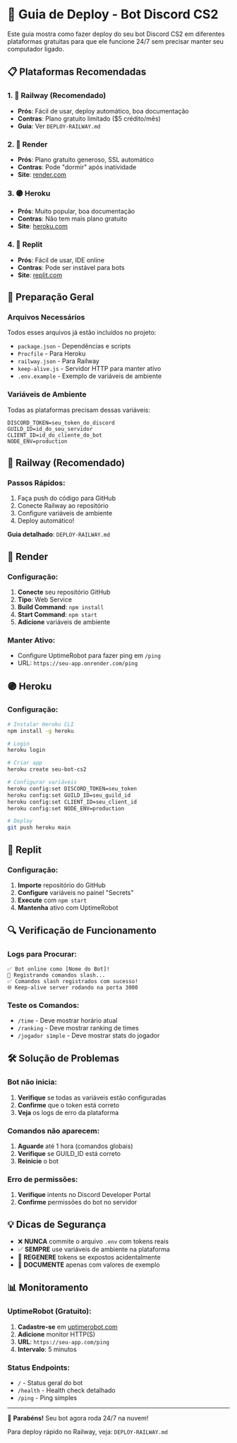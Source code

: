 # 🚀 Guia de Deploy - Bot Discord CS2

Este guia mostra como fazer deploy do seu bot Discord CS2 em diferentes plataformas gratuitas para que ele funcione 24/7 sem precisar manter seu computador ligado.

## 📋 Plataformas Recomendadas

### 1. 🚂 Railway (Recomendado)
- **Prós**: Fácil de usar, deploy automático, boa documentação
- **Contras**: Plano gratuito limitado ($5 crédito/mês)
- **Guia**: Ver `DEPLOY-RAILWAY.md`

### 2. 🎨 Render
- **Prós**: Plano gratuito generoso, SSL automático
- **Contras**: Pode "dormir" após inatividade
- **Site**: [render.com](https://render.com)

### 3. 🟣 Heroku
- **Prós**: Muito popular, boa documentação
- **Contras**: Não tem mais plano gratuito
- **Site**: [heroku.com](https://heroku.com)

### 4. 🔄 Replit
- **Prós**: Fácil de usar, IDE online
- **Contras**: Pode ser instável para bots
- **Site**: [replit.com](https://replit.com)

## 🔧 Preparação Geral

### Arquivos Necessários
Todos esses arquivos já estão incluídos no projeto:

- `package.json` - Dependências e scripts
- `Procfile` - Para Heroku
- `railway.json` - Para Railway
- `keep-alive.js` - Servidor HTTP para manter ativo
- `.env.example` - Exemplo de variáveis de ambiente

### Variáveis de Ambiente
Todas as plataformas precisam dessas variáveis:

```env
DISCORD_TOKEN=seu_token_do_discord
GUILD_ID=id_do_seu_servidor
CLIENT_ID=id_do_cliente_do_bot
NODE_ENV=production
```

## 🚂 Railway (Recomendado)

### Passos Rápidos:
1. Faça push do código para GitHub
2. Conecte Railway ao repositório
3. Configure variáveis de ambiente
4. Deploy automático!

**Guia detalhado**: `DEPLOY-RAILWAY.md`

## 🎨 Render

### Configuração:
1. **Conecte** seu repositório GitHub
2. **Tipo**: Web Service
3. **Build Command**: `npm install`
4. **Start Command**: `npm start`
5. **Adicione** variáveis de ambiente

### Manter Ativo:
- Configure UptimeRobot para fazer ping em `/ping`
- URL: `https://seu-app.onrender.com/ping`

## 🟣 Heroku

### Configuração:
```bash
# Instalar Heroku CLI
npm install -g heroku

# Login
heroku login

# Criar app
heroku create seu-bot-cs2

# Configurar variáveis
heroku config:set DISCORD_TOKEN=seu_token
heroku config:set GUILD_ID=seu_guild_id
heroku config:set CLIENT_ID=seu_client_id
heroku config:set NODE_ENV=production

# Deploy
git push heroku main
```

## 🔄 Replit

### Configuração:
1. **Importe** repositório do GitHub
2. **Configure** variáveis no painel "Secrets"
3. **Execute** com `npm start`
4. **Mantenha** ativo com UptimeRobot

## 🔍 Verificação de Funcionamento

### Logs para Procurar:
```
✅ Bot online como [Nome do Bot]!
🔄 Registrando comandos slash...
✅ Comandos slash registrados com sucesso!
🌐 Keep-alive server rodando na porta 3000
```

### Teste os Comandos:
- `/time` - Deve mostrar horário atual
- `/ranking` - Deve mostrar ranking de times
- `/jogador s1mple` - Deve mostrar stats do jogador

## 🛠️ Solução de Problemas

### Bot não inicia:
1. **Verifique** se todas as variáveis estão configuradas
2. **Confirme** que o token está correto
3. **Veja** os logs de erro da plataforma

### Comandos não aparecem:
1. **Aguarde** até 1 hora (comandos globais)
2. **Verifique** se GUILD_ID está correto
3. **Reinicie** o bot

### Erro de permissões:
1. **Verifique** intents no Discord Developer Portal
2. **Confirme** permissões do bot no servidor

## 💡 Dicas de Segurança

- ❌ **NUNCA** commite o arquivo `.env` com tokens reais
- ✅ **SEMPRE** use variáveis de ambiente na plataforma
- 🔄 **REGENERE** tokens se expostos acidentalmente
- 📝 **DOCUMENTE** apenas com valores de exemplo

## 📊 Monitoramento

### UptimeRobot (Gratuito):
1. **Cadastre-se** em [uptimerobot.com](https://uptimerobot.com)
2. **Adicione** monitor HTTP(S)
3. **URL**: `https://seu-app.com/ping`
4. **Intervalo**: 5 minutos

### Status Endpoints:
- `/` - Status geral do bot
- `/health` - Health check detalhado
- `/ping` - Ping simples

---

🎉 **Parabéns!** Seu bot agora roda 24/7 na nuvem!

Para deploy rápido no Railway, veja: `DEPLOY-RAILWAY.md`